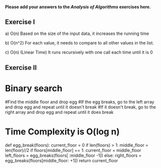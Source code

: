 #### Please add your answers to the ***Analysis of  Algorithms*** exercises here.

## Exercise I

a) O(n) Based on the size of the input data, it increases the running time


b) O(n^2) For each value, it needs to compare to all other values in the list.


c) O(n) (Linear Time) It runs recursively with one call each time until it is 0

## Exercise II


# Binary search
#Find the middle floor and drop egg
#If the egg breaks, go to the left array and drop egg and repeat until it doesn't break
#If it doesn't break, go to the right array and drop egg and repeat until it does break
# Time Complexity is O(log n)

def egg_break(floors):
    current_floor = 0
    if len(floors) > 1:
        middle_floor = len(floor)//2
        if floors[middle_floor] == 1:
            current_floor = middle_floor
            left_floors = egg_breaks(floors[ :middle_floor -1])
        else:
            right_floors = egg_breaks(floors[middle_floor:  +1])
    return current_floor